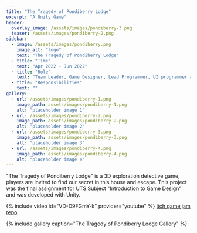 ```yaml
---
title: "The Tragedy of Pondiberry Lodge"
excerpt: "A Unity Game"
header:
  overlay_image: /assets/images/pondiberry-3.png
  teaser: /assets/images/pondiberry-2.png
sidebar:
  - image: /assets/images/pondiberry.png
    image_alt: "logo"
    text: "The Tragedy of Pondiberry Lodge"
  - title: "Time"
    text: "Apr 2022 - Jun 2022"
  - title: "Role"
    text: "Team Leader, Game Designer, Lead Programmer, UI programmer and PMP person"
  - title: "Responsibilities"
    text: ""
gallery:
  - url: /assets/images/pondiberry-1.png
    image_path: assets/images/pondiberry-1.png
    alt: "placeholder image 1"
  - url: /assets/images/pondiberry-2.png
    image_path: assets/images/pondiberry-2.png
    alt: "placeholder image 2"
  - url: /assets/images/pondiberry-3.png
    image_path: assets/images/pondiberry-3.png
    alt: "placeholder image 3"
  - url: /assets/images/pondiberry-4.png
    image_path: assets/images/pondiberry-4.png
    alt: "placeholder image 4"
---
```


"The Tragedy of Pondiberry Lodge" is a 3D exploration detective game, players are invited to find our secret in this house and escape. This project was the final assignment for UTS Subject "Introduction to Game Design" and was developed with Unity.

{% include video id="VD-D9FGmY-k" provider="youtube" %}
[itch game jam repo](https://nuochen.itch.io/the-tragedy-of-pondiberry-lodge)

{% include gallery caption="The Tragedy of Pondiberry Lodge Gallery" %}
